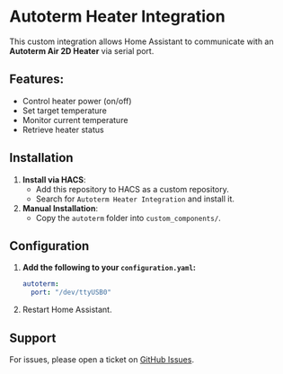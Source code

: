 # Autoterm Heater Integration

This custom integration allows Home Assistant to communicate with an **Autoterm Air 2D Heater** via serial port.

## Features:
- Control heater power (on/off)
- Set target temperature
- Monitor current temperature
- Retrieve heater status

## Installation
1. **Install via HACS**:
   - Add this repository to HACS as a custom repository.
   - Search for `Autoterm Heater Integration` and install it.
2. **Manual Installation**:
   - Copy the `autoterm` folder into `custom_components/`.

## Configuration
1. **Add the following to your `configuration.yaml`:**
   ```yaml
   autoterm:
     port: "/dev/ttyUSB0"
   ```
2. Restart Home Assistant.

## Support
For issues, please open a ticket on [GitHub Issues](https://github.com/your-username/homeassistant-autoterm/issues).
